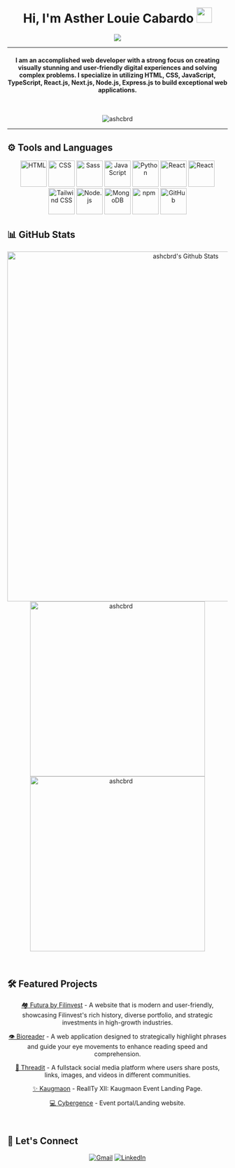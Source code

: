 <h1 align="center"> Hi, I'm Asther Louie Cabardo <img src="https://media.giphy.com/media/hvRJCLFzcasrR4ia7z/giphy.gif" width="35"></h1>
<p align="center">
  <a href="https://github.com/DenverCoder1/readme-typing-svg"><img src="https://readme-typing-svg.herokuapp.com?lines=Web+Developer;UI/UX+Designer;Information+Technology&center=true&width=500&height=50"></a>
</p>

<hr/>

<h4 align="center">I am an accomplished web developer with a strong focus on creating visually stunning and user-friendly digital experiences and solving complex problems. I specialize in utilizing HTML, CSS, JavaScript, TypeScript, React.js, Next.js, Node.js, Express.js to build exceptional web applications.</h4>

<br>

<p align="center">
  <img src="https://komarev.com/ghpvc/?username=ashcbrd&label=Profile%20views&color=0e75b6&style=plastic" alt="ashcbrd" />
</p>

<hr/>

## ⚙️ Tools and Languages

<p align="center">
  <img src="https://cdn.iconscout.com/icon/premium/png-256-thumb/html5-3-502526.png" alt="HTML" width="60px"/>
  <img src="https://cdn.iconscout.com/icon/free/png-256/css-131-722685.png" alt="CSS" width="60px"/>
  <img src="https://cdn.iconscout.com/icon/free/png-256/sass-2752078-2284895.png" alt="Sass" width="60px"/>
  <img src="https://cdn.iconscout.com/icon/free/png-256/javascript-2752148-2284965.png" alt="JavaScript" width="60px"/>
  <img src="https://cdn.iconscout.com/icon/free/png-256/python-2-226051.png" alt="Python" width="60px"/>
  <img src="https://cdn4.iconfinder.com/data/icons/logos-3/600/React.js_logo-512.png" alt="React" width="60px"/>
  <img src="https://cdn3.iconfinder.com/data/icons/teenyicons-outline-vol-2/15/nextjs-1024.png" alt="React" width="60px"/>
  <img src="https://upload.wikimedia.org/wikipedia/commons/thumb/d/d5/Tailwind_CSS_Logo.svg/1024px-Tailwind_CSS_Logo.svg.png" alt="Tailwind CSS" width="60px"/>
  <img src="https://cdn.iconscout.com/icon/free/png-256/node-js-1-1174935.png" alt="Node.js" width="60px"/>
  <img src="https://cdn.iconscout.com/icon/free/png-256/mongodb-3521676-2945120.png" alt="MongoDB" width="60px"/>
  <img src="https://cdn.iconscout.com/icon/free/png-256/npm-226037.png" alt="npm" width="60px"/>
  <img src="https://cdn.iconscout.com/icon/free/png-256/github-1521500-1288242.png" alt="GitHub" width="60px"/>
</p>

## 📊 GitHub Stats 

<p align="center">
  <a href="https://github.com/ryo-ma/github-profile-trophy"><img alt="ashcbrd's Github Stats" src="https://github-profile-trophy.vercel.app/?username=ashcbrd&theme=onedark&row=1" width="800px"/></a>
  <br/>
  <img src="https://github-readme-stats.vercel.app/api/top-langs?username=ashcbrd&show_icons=true&locale=en&layout=compact&theme=onedark" alt="ashcbrd" width="400px"/>
  <img src="https://github-readme-streak-stats.herokuapp.com/?user=ashcbrd&theme=onedark" alt="ashcbrd" width="400px"/>
  <br/>
</p>

<br/>

## 🛠 Featured Projects

<p align="center">
<p align="center"><a href="https://github.com/ashcbrd/filinvestland">🏘️ Futura by Filinvest</a> - A website that is modern and user-friendly, showcasing Filinvest's rich history, diverse portfolio, and strategic investments in high-growth industries.</p>
  <p align="center"><a href="https://github.com/ashcbrd/bionic-reading">👁️ Bioreader</a> - A web application designed to strategically highlight phrases and guide your eye movements to enhance reading speed and comprehension.</p>
  <p align="center"><a href="https://github.com/ashcbrd/threadit">🧵 Threadit</a> - A fullstack social media platform where users share posts, links, images, and videos in different communities.</p> 
  <p align="center"><a href="https://github.com/Blankeos/akwe-landing">✨ Kaugmaon</a> - RealITy XII: Kaugmaon Event Landing Page.</p>
  <p align="center"><a href="https://github.com/Blankeos/kaugmaon">💻 Cybergence</a> - Event portal/Landing website.</p>
</p>

<br/>

## 🤝 Let's Connect

<p align="center">
  <a href="mailto:cabardoash@gmail.com"><img src="https://img.icons8.com/bubbles/50/000000/gmail.png" alt="Gmail"/></a>
  <a href="https://www.linkedin.com/in/ashcbrd/"><img src="https://img.icons8.com/bubbles/50/000000/linkedin.png" alt="LinkedIn"/></a>
</p>
